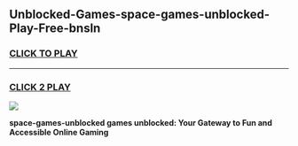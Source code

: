 
## Unblocked-Games-space-games-unblocked-Play-Free-bnsln
<h3>
<a href="https://premium76.site?title=space-games-unblocked&ref=18A1">CLICK TO PLAY</a></h3>
<hr>

<h3>
<a href="https://premium76.site?title=space-games-unblocked&ref=18A1">CLICK 2 PLAY</a>
  
</h3>

<a href="https://premium76.site?title=space-games-unblocked&ref=18A1"><img src="https://clearcache.store/games.png"></a>


**space-games-unblocked games unblocked: Your Gateway to Fun and Accessible Online Gaming**
